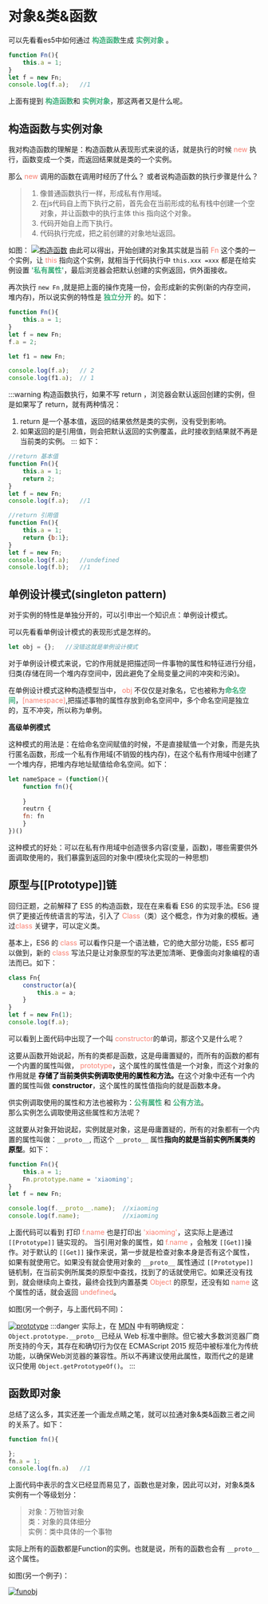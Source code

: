 # 对象&类&函数
可以先看看es5中如何通过 <font color="#3EAF7C">**构造函数**</font>生成 <font color="#3EAF7C">**实例对象**</font> 。
```js
function Fn(){
    this.a = 1;
}
let f = new Fn;
console.log(f.a);   //1
```
上面有提到 <font color="#3EAF7C">**构造函数**</font>和 <font color="#3EAF7C">**实例对象**</font>，那这两者又是什么呢。
## 构造函数与实例对象
我对构造函数的理解是：构造函数从表现形式来说的话，就是执行的时候 <font color="#FA8072">new</font> 执行，函数变成一个类，而返回结果就是类的一个实例。

那么 <font color="#FA8072">new</font> 调用的函数在调用时经历了什么？  或者说构造函数的执行步骤是什么？  
> 1. 像普通函数执行一样，形成私有作用域。
> 2. 在js代码自上而下执行之前，首先会在当前形成的私有栈中创建一个空对象，并让函数中的执行主体 this 指向这个对象。
> 3. 代码开始自上而下执行。
> 4. 代码执行完成，把之前创建的对象地址返回。

如图：
<a data-fancybox title="构造函数" href="/blog/assets/img/constructor.f7283cf3.jpg">![构造函数](./imgs/constructor.jpg)</a>
由此可以得出，开始创建的对象其实就是当前 <font color="#FA8072">Fn</font> 这个类的一个实例，让 <font color="#FA8072">this</font> 指向这个实例，就相当于代码执行中 `this.xxx =xxx` 都是在给实例设置 <font color="#3EAF7C">**'私有属性'**</font>，最后浏览器会把默认创建的实例返回，供外面接收。

再次执行  `new Fn` ,就是把上面的操作克隆一份，会形成新的实例(新的内存空间，堆内存)，所以说实例的特性是 <font color="#3EAF7C">**独立分开**</font> 的。如下：
```js
function Fn(){
    this.a = 1;
}
let f = new Fn;
f.a = 2;

let f1 = new Fn;

console.log(f.a);	// 2
console.log(f1.a);	// 1
```
:::warning
构造函数执行，如果不写 return ，浏览器会默认返回创建的实例，但是如果写了 return，就有两种情况：
1. return 是一个基本值，返回的结果依然是类的实例，没有受到影响。  
2. 如果返回的是引用值，则会把默认返回的实例覆盖，此时接收到结果就不再是当前类的实例。
:::
如下：

```js
//return 基本值
function Fn(){
    this.a = 1;
	return 2;
}
let f = new Fn;
console.log(f.a);	//1

//return 引用值
function Fn(){
    this.a = 1;
	return {b:1};
}
let f = new Fn;
console.log(f.a);	//undefined
console.log(f.b);	//1
```
## 单例设计模式(singleton pattern)
对于实例的特性是单独分开的，可以引申出一个知识点：单例设计模式。

可以先看看单例设计模式的表现形式是怎样的。
```js
let obj = {};   //没错这就是单例设计模式
```
对于单例设计模式来说，它的作用就是把描述同一件事物的属性和特征进行分组，归类(存储在同一个堆内存空间中，因此避免了全局变量之间的冲突和污染)。

在单例设计模式这种构造模型当中， <font color="#FA8072">obj</font> 不仅仅是对象名，它也被称为<font color="#3EAF7C">**命名空间**</font>，<font color="#FA8072">[namespace]</font>,把描述事物的属性存放到命名空间中，多个命名空间是独立的，互不冲突，所以称为单例。

**高级单例模式**  

这种模式的用法是：在给命名空间赋值的时候，不是直接赋值一个对象，而是先执行匿名函数，形成一个私有作用域(不销毁的栈内存)，在这个私有作用域中创建了一个堆内存，把堆内存地址赋值给命名空间。如下：

```js
let nameSpace = (function(){
	function fn(){
					
	}
	reutrn {
	fn: fn
	}
})()
```
这种模式的好处：可以在私有作用域中创造很多内容(变量，函数)，哪些需要供外面调取使用的，我们暴露到返回的对象中(模块化实现的一种思想)

## 原型与[[Prototype]]链
回归正题，之前解释了 ES5 的构造函数，现在在来看看 ES6 的实现手法。ES6 提供了更接近传统语言的写法，引入了 <font color="#FA8072">Class</font>（类）这个概念，作为对象的模板。通过<font color="#FA8072">class</font> 关键字，可以定义类。

基本上，ES6 的 <font color="#FA8072">class</font> 可以看作只是一个语法糖，它的绝大部分功能，ES5 都可以做到，新的 <font color="#FA8072">class</font> 写法只是让对象原型的写法更加清晰、更像面向对象编程的语法而已。如下：

```js
class Fn{
    constructor(a){
        this.a = a;
    }
}
let f = new Fn(1);
console.log(f.a);
```
可以看到上面代码中出现了一个叫 <font color="#FA8072">constructor</font>的单词，那这个又是什么呢？ 

这要从函数开始说起，所有的类都是函数，这是毋庸置疑的，而所有的函数的都有一个内置的属性叫做， <font color="#FA8072">prototype</font>，这个属性的属性值是一个对象，而这个对象的作用就是 <font color="#000000">**存储了当前类供实例调取使用的属性和方法。**</font>在这个对象中还有一个内置的属性叫做 <font color="#000000">**constructor**</font>，这个属性的属性值指向的就是函数本身。

供实例调取使用的属性和方法也被称为：<font color="#3EAF7C">**公有属性**</font> 和   <font color="#3EAF7C">**公有方法**</font>。  
那么实例怎么调取使用这些属性和方法呢？  

这就要从对象开始说起，实例就是对象，这是毋庸置疑的，所有的对象都有一个内置的属性叫做：`__proto__`,   而这个 `__proto__` 属性<font color="#000000">**指向的就是当前实例所属类的原型**</font>。如下：
```js
function Fn(){
	this.a = 1;
	Fn.prototype.name = 'xiaoming';
}
let f = new Fn;

console.log(f.__proto__.name);	//xiaoming
console.log(f.name);			//xiaoming
```
上面代码可以看到 打印 <font color="#FA8072">f.name</font> 也是打印出 <font color="#FA8072">'xiaoming'</font>，这实际上是通过 `[[Prototype]]` 链实现的。 当引用对象的属性，如 <font color="#FA8072">f.name</font> ，会触发 `[[Get]]`操作。对于默认的 `[[Get]]` 操作来说，第一步就是检查对象本身是否有这个属性，如果有就使用它。如果没有就会使用对象的 `__proto__` 属性通过 `[[Prototype]]` 链机制，在当前实例所属类的原型中查找，找到了的话就使用它。如果还没有找到，就会继续向上查找，最终会找到内置基类 <font color="#FA8072">Object</font> 的原型，还没有如 <font color="#FA8072">name</font> 这个属性的话，就会返回 <font color="#FA8072">undefined</font>。

如图(另一个例子，与上面代码不同)：

<a data-fancybox title="prototype" href="/blog/assets/img/prototype.be34db90.jpg">![prototype](./imgs/prototype.jpg)</a>
:::danger
实际上，在 [MDN](https://developer.mozilla.org/zh-CN/docs/Web/JavaScript/Reference/Global_Objects/Object/proto) 中有明确规定：  
`Object.prototype.__proto__`已经从 Web 标准中删除。但它被大多数浏览器厂商所支持的今天，其存在和确切行为仅在 ECMAScript 2015 规范中被标准化为传统功能，以确保Web浏览器的兼容性。所以不再建议使用此属性，取而代之的是建议只使用 `Object.getPrototypeOf()`。
:::

## 函数即对象
总结了这么多，其实还差一个画龙点睛之笔，就可以拉通对象&类&函数三者之间的关系了。如下：
```js
function fn(){

};
fn.a = 1;
console.log(fn.a)   //1
```
上面代码中表示的含义已经显而易见了，函数也是对象，因此可以对，对象&类&实例有一个等级划分：
>对象：万物皆对象  
>类：对象的具体细分  
>实例：类中具体的一个事物  

实际上所有的函数都是Function的实例。也就是说，所有的函数也会有 `__proto__` 这个属性。

如图(另一个例子)：

<a data-fancybox title="prototype" href="/blog/assets/img/funobj.b3434f97.jpg">![funobj](./imgs/funobj.jpg)</a>


